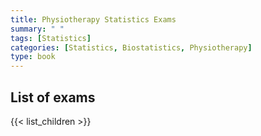 ```yaml
---
title: Physiotherapy Statistics Exams 
summary: " " 
tags: [Statistics]
categories: [Statistics, Biostatistics, Physiotherapy]
type: book
---
```


## List of exams

{{< list_children >}}
